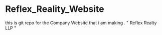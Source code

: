 # Reflex_Reality_Website
this is git  repo for the Company Website that i am making .  " Reflex Realty LLP " 
